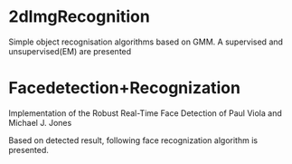 # 2dImgRecognition
Simple object recognisation algorithms based on GMM.
A supervised and unsupervised(EM) are presented


# Facedetection+Recognization
Implementation of the Robust Real-Time Face Detection of Paul Viola and Michael J. Jones

Based on detected result, following face recognization algorithm is presented.
